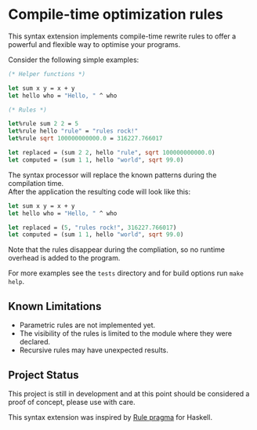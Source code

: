 
# Compile-time optimization rules

This syntax extension implements compile-time rewrite rules to offer a powerful and flexible way to optimise your programs.

Consider the following simple examples:

```ocaml
(* Helper functions *)

let sum x y = x + y
let hello who = "Hello, " ^ who

(* Rules *)

let%rule sum 2 2 = 5
let%rule hello "rule" = "rules rock!"
let%rule sqrt 100000000000.0 = 316227.766017

let replaced = (sum 2 2, hello "rule", sqrt 100000000000.0)
let computed = (sum 1 1, hello "world", sqrt 99.0)
```

The syntax processor will replace the known patterns during the compilation time.  
After the application the resulting code will look like this:

```ocaml
let sum x y = x + y
let hello who = "Hello, " ^ who

let replaced = (5, "rules rock!", 316227.766017)
let computed = (sum 1 1, hello "world", sqrt 99.0)
```

Note that the rules disappear during the compliation, so no runtime overhead is added to the program.

For more examples see the `tests` directory and for build options run `make help`.

## Known Limitations

- Parametric rules are not implemented yet.
- The visibility of the rules is limited to the module where they were declared.
- Recursive rules may have unexpected results.

## Project Status

This project is still in development and at this point should be considered a proof of concept, please use with care.

This syntax extension was inspired by [Rule pragma](https://downloads.haskell.org/~ghc/latest/docs/html/users_guide/rewrite-rules.html) for Haskell.

